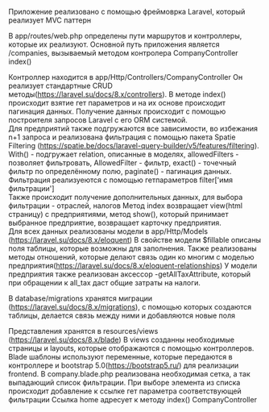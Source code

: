 Приложение реализовано с помощью фреймоврка Laravel, который реализует MVC паттерн

В app/routes/web.php определены пути маршрутов и контроллеры, которые их реализуют.
Основной путь приложения является /companies, вызываемый методом контролера CompanyController index()

Контроллер находится в app/Http/Controllers/CompanyController
Он реализует стандартные CRUD методы(https://laravel.su/docs/8.x/controllers). В методе index() происходит взятие гет параметров и на их основе
происходит пагинация данных. Получение данных происходит с помощью построителя запросов Laravel с его ORM системой.
<br>
Для предприятий также подгружаются все зависимости, во избежания n+1 запроса и реализована фильтрация с помощью пакета Spatie Filtering (https://spatie.be/docs/laravel-query-builder/v5/features/filtering).
<br>
With() -  подгружает relation, описанные в моделях, allowedFilters - позволяет фильтровать, AllowedFilter - фильтр, exact() - точечный фильтр по определённому полю, paginate() - пагинация данных.
Фильтрация реализуеются с помощью гетпараметров filter['имя фильтрации']
<br>
Также происходит получение дополнительных данных, для выбора фильтрации - отраслей, налогов
Метод index возвращает view(html страницу) с предприятиями, метод show(), который принимает выбранное предприятие, возвращает карточку предприятия.
<br>
Для всех данных реализованы модели в app/Http/Models (https://laravel.su/docs/8.x/eloquent)
В свойстве модели $fillable описаны поля таблицы, которые возможны для заполнения.
Также реализованы методы отношений, которые делают связь один ко многим с моделью предприятия(https://laravel.su/docs/8.x/eloquent-relationships)
У модели предприятия также реализован аксессор -getAllTaxAttribute, который при обращении к all_tax даст общие затраты на налоги.

В database/migrations хранятся миграции (https://laravel.su/docs/8.x/migrations), с помощью которых создаются таблицы, делается связь между ними и добавляются новые поля

Представления хранятся в resources/views (https://laravel.su/docs/8.x/blade)
В views созданны необходимые страницы и layouts, которые отображаются с помощью контроллеров.
<br>
Blade шаблоны используют переменные, которые передаются в контроллере и bootstrap 5.0(https://bootstrap5.ru/) для реализации frontend.
В company.blade.php реализована необходимая сетка, а так выпадающий список фильтрации. При выборе элемента из списка происходит добавление к ссылке гет параметра соответствующей фильтрации
Ссылка home адресует к методу index() CompanyController


